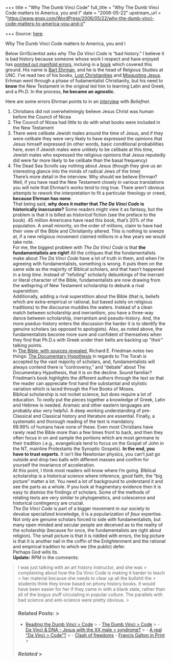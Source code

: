 +++
title = "Why The Dumb Vinci Code"
full_title = "Why The Dumb Vinci Code matters to America, you and I"
date = "2006-05-22"
upstream_url = "https://www.gnxp.com/WordPress/2006/05/22/why-the-dumb-vinci-code-matters-to-america-you-and-i/"

+++
Source: [here](https://www.gnxp.com/WordPress/2006/05/22/why-the-dumb-vinci-code-matters-to-america-you-and-i/).

Why The Dumb Vinci Code matters to America, you and I

Below GrrlScientist asks why *The Da Vinci Code* is “bad history.” I believe it is bad history because someone whose work I respect and have enjoyed has [pointed out manifold errors](http://www.beliefnet.com/story/167/story_16783_1.html), incluing in a [book](https://www.amazon.com/exec/obidos/ASIN/0195181409/geneexpressio-20/) which covered this ground. His name is [Bart Ehrman](http://www.unc.edu/depts/rel_stud/faculty/Ehrman1.html), and he is the head of Relgious Studies at UNC. I’ve read two of his books, [Lost Christianities](https://www.amazon.com/exec/obidos/ASIN/0195182499/geneexpressio-20/002-9630596-4996830) and [Misquoting Jesus](https://www.amazon.com/exec/obidos/ASIN/0060738170/geneexpressio-20/002-9630596-4996830). Erhman went through a phase of fudamentalist Christianity, but his need to **know** the New Testament in the original led him to learning Latin and Greek, and a Ph.D. In the process, **he became an agnostic**.

  
Here are some errors Ehrman points to in an [interview](http://www.beliefnet.com/story/167/story_16783.html) with *Beliefnet*.  
1) Christians did not overwhelmingly believe Jesus Christ was human before the Council of Nicea  
2) The Council of Nicea had little to do with what books were included in the New Testament  
3) There were celibate Jewish males around the time of Jesus, and if they were celibate they were very likely to have expressed the opinions that Jesus himself expressed (in other words, basic conditional probabilities here, even if Jewish males were unlikely to be celibate at this time, Jewish males who expressed the religious opinions that Jesus reputedly did were far more likely to be celibate than the basal frequency)  
4) The Dead Sea Scrolls say nothing about Jesus (though they give us an interesting glance into the minds of radical Jews of the time)  
There’s more detail in the interview. Why should we believe Ehrman? Well, if you have read the New Testament closely in various translations you will note that Ehrman’s works tend to ring true. There aren’t obvious attempts to rework the interpretation to fit a particular theology or creed, **because Ehrman has none**.  
That being said, **why does it matter that *The Da Vinci Code* is historically inaccurate?** Some readers might view it as fantasy, but the problem is that it is billed as *historical* fiction (see the preface to the book). 45 million Americans have read this book, that’s 20% of the population. A small minority, on the order of millions, claim to have had their view of the Bible and Christianity altered. This is nothing to sneeze at, if a new religious movement claimed millions in a few years we would take note.  
For me, the biggest problem with *The Da Vinci Code* is that **the fundamentalists are right!** All the critiques that the fundamentalists make about *The Da Vinci Code* have a lot of truth in them, and when I’m agreeing with fundamentalists, something is wrong. It puts them on the same side as the majority of Biblical scholars, and that hasn’t happened in a *long time*. Instead of “refuting” scholarly debunkings of the inerrant or literal character of the Bible, fundamentalists are now drawing from the wellspring of New Testament scholarship to debunk a rival superstition.  
Additionally, adding a rival superstition about the Bible (that is, beliefs which are extra-empirical or rational, but based solely on religious traditions) to the discourse muddies the waters. Instead of a clean match between scholarship and inerrantism, you have a three-way dance between scholarship, inerrantism and pseudo-history. And, the more pseduo-history enters the discussion the harder it is to identify the genuine scholars (as opposed to apologists). Also, as noted above, the fundamentalists become more sure and confident of themselves when they find that Ph.D.s with Greek under their belts are backing up *“their”* talking points.  
In [The Bible: with sources revealed](https://www.amazon.com/exec/obidos/ASIN/0060530693/geneexpressio-20/002-9630596-4996830), Richard E. Friedman notes two things: [The Documentary Hypothesis](https://en.wikipedia.org/wiki/Documentary_hypothesis#Background_to_the_hypothesis) in regards to The Torah is accepted by the vast majority of scholars, and, fundamentalists will always contend there is “controversy,” and “debate” about The Documentary Hypothesis, that it is on the decline. Sound familiar? Friedman’s book highlights the different authors through the text so that the reader can appreciate first hand the substantial and stylistic variation which is laced through the Five Books of Moses.  
Biblical scholarship is not rocket science, but does require a lot of education. To *really* put the pieces together a knowledge of Greek, Latin and Hebrew is needed. Aramaic and other eastern languages are probably also very helpful. A deep working understanding of pre-Classical and Classical history and literature are essential. Finally, a systematic and thorough reading of the text is mandatory.  
99.99% of humans have none of these. Even most Christians have rarely read the Bible more than a few times front to back, and then they often focus in on and sample the portions which are most germane to their tradition (.e.g., evangelicals tend to focus on the Gospel of John in the NT, mainline Protestants the Synoptic Gospels). **In the end, you have to trust experts**. It isn’t like Newtonian physics, you can’t just go outside and drop two balls with different masses and confirm for yourself the invariance of acceleration.  
At this point, I think most readers will know where I’m going. BIblical scholarship is a historical science where inference, good faith, the “big picture” matter a lot. You need a lot of background to understand it and see the parts as a whole. If you look at fragmentary evidence then it is easy to dismiss the findings of scholars. Some of the methods of relating texts are very similar to phylogenetics, and colescence and historical contingency are crucial.  
*The Da Vinci Code* is part of a bigger movement in our society to devalue specialized knowledge, it is a popularization of *faux* expertise. Not only are genuine scholars forced to side with fundamentalists, but many open minded and secular people are deceived as to the reality of the scholarship (because for once, the fundamentalists are right about religion). The small picture is that it is riddled with errors, the big picture is that it is another nail in the coffin of the Enlightenment and the rational and empirical tradition to which we (the public) defer.  
Perhaps God wills its.  
**Update:** RPM in the comments:

> I was just talking with an art history instructor, and she was > complaining about how the Da Vinci Code is making it harder to teach > her material because she needs to clear up all the bullshit the > students think they know based on phony history books. It would have been easier for her if they came in with a blank slate, rather than all of the bogus stuff circulating in popular culture. The parallels with bad science and anti-science were pretty obvious. >
> ### Related Posts: >
> - [Reading the Dumb Vinci >   Code](https://www.gnxp.com/WordPress/2006/05/22/reading-the-dumb-vinci-code/) > - [The Dumb Vinci >   Code](https://www.gnxp.com/WordPress/2006/05/22/the-dumb-vinci-code/) > - [Da Vinci & DNA - Jesus with the XX male >   syndrome?](https://www.gnxp.com/WordPress/2006/05/22/da-vinci-dna-jesus-with-the-xx-male-syndrome/) > - [A real "Da Vinci >   Code"?](https://www.gnxp.com/WordPress/2008/01/14/a-real-da-vinci-code/) > - [Clash of freedoms](https://www.gnxp.com/WordPress/2006/04/18/clash-of-freedoms/) - [Francis Galton in Print](https://www.gnxp.com/WordPress/2006/06/21/francis-galton-in-print/) >
> ### *Related* >
> [](https://www.addtoany.com/add_to/facebook?linkurl=https%3A%2F%2Fwww.gnxp.com%2FWordPress%2F2006%2F05%2F22%2Fwhy-the-dumb-vinci-code-matters-to-america-you-and-i%2F&linkname=Why%20The%20Dumb%20Vinci%20Code%20matters%20to%20America%2C%20you%20and%20I "Facebook")[](https://www.addtoany.com/add_to/twitter?linkurl=https%3A%2F%2Fwww.gnxp.com%2FWordPress%2F2006%2F05%2F22%2Fwhy-the-dumb-vinci-code-matters-to-america-you-and-i%2F&linkname=Why%20The%20Dumb%20Vinci%20Code%20matters%20to%20America%2C%20you%20and%20I "Twitter")[](https://www.addtoany.com/add_to/email?linkurl=https%3A%2F%2Fwww.gnxp.com%2FWordPress%2F2006%2F05%2F22%2Fwhy-the-dumb-vinci-code-matters-to-america-you-and-i%2F&linkname=Why%20The%20Dumb%20Vinci%20Code%20matters%20to%20America%2C%20you%20and%20I "Email")[](https://www.addtoany.com/share)
